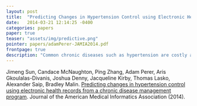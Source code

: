 ```yaml
---
layout: post
title:  "Predicting Changes in Hypertension Control using Electronic Health Records from a Chronic Disease Management Program"
date:   2014-03-21 12:14:25 -0400
categories: papers
paper: true
teaser: "assets/img/predictive.png"
pointer: papers/adamPerer-JAMIA2014.pdf
frontpage: true
description: "Common chronic diseases such as hypertension are costly and difficult to manage, so we explore using predictive modeling and visualization to predict the risk and timing of deterioration in hypertension control.."
---
```

Jimeng Sun, Candace McNaughton, Ping Zhang, Adam Perer, Aris Gkoulalas-Divanis, Joshua Denny, Jacqueline Kirby, Thomas Lasko, Alexander Saip, Bradley Malin. [Predicting changes in hypertension control using electronic health records from a chronic disease management program](papers/adamPerer-JAMIA2014.pdf). Journal of the American Medical Informatics Association (2014).
